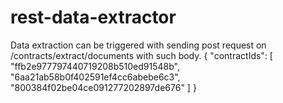 # rest-data-extractor
Data extraction can be triggered with sending post request on /contracts/extract/documents with such body.
{
    "contractIds": [
        "ffb2e977797440719208b510ed91548b",
        "6aa21ab58b0f402591ef4cc6abebe6c3",
        "800384f02be04ce091277202897de676"
    ]
}
